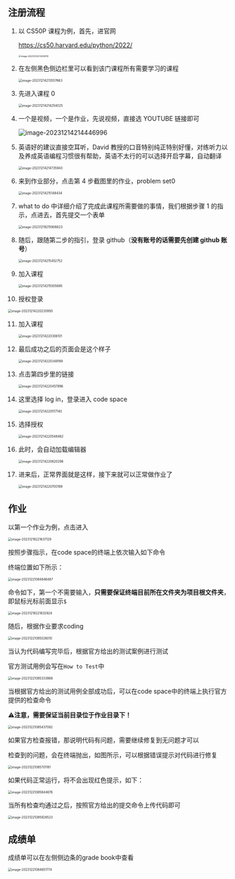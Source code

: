 ## 注册流程

1. 以 CS50P 课程为例，首先，进官网

   https://cs50.harvard.edu/python/2022/

   <img src="../public/assets/cs50/image-20231214213039110.png" alt="image-20231214213039110" style="zoom:35%;" />

2. 在左侧黑色侧边栏里可以看到该门课程所有需要学习的课程

   <img src="../public/assets/cs50/image-20231214213557663.png" alt="image-20231214213557663" style="zoom:50%;" />

3. 先进入课程 0

   <img src="../public/assets/cs50/image-20231214214254025.png" alt="image-20231214214254025" style="zoom:50%;" />

4. 一个是视频，一个是作业，先说视频，直接选 YOUTUBE 链接即可

   ![image-20231214214446996](../public/assets/cs50/image-20231214214446996.png)

5. 英语好的建议直接空耳听，David 教授的口音特别纯正特别好懂，对练听力以及养成英语编程习惯很有帮助，英语不太行的可以选择开启字幕，自动翻译

   <img src="../public/assets/cs50/image-20231214214735943.png" alt="image-20231214214735943" style="zoom:50%;" />

6. 来到作业部分，点击第 4 步截图里的作业，problem set0

   <img src="../public/assets/cs50/image-20231214215148434.png" alt="image-20231214215148434" style="zoom:50%;" />

7. what to do 中详细介绍了完成此课程所需要做的事情，我们根据步骤 1 的指示，点进去，首先提交一个表单

   <img src="../public/assets/cs50/image-20231219215906823.png" alt="image-20231219215906823" style="zoom:50%;" />

8. 随后，跟随第二步的指引，登录 github（**没有账号的话需要先创建 github 账号**）

   <img src="../public/assets/cs50/image-20231214215452752.png" alt="image-20231214215452752" style="zoom:50%;" />

9. 加入课程

   <img src="../public/assets/cs50/image-20231214215505695.png" alt="image-20231214215505695" style="zoom:50%;" />

10. 授权登录

  <img src="../public/assets/cs50/image-202312142202350.png" alt="image-20231214220230950" style="zoom:50%;" />

11. 加入课程

    <img src="../public/assets/cs50/image-20231214220306101.png" alt="image-20231214220306101" style="zoom:50%;" />

12. 最后成功之后的页面会是这个样子

    <img src="../public/assets/cs50/image-20231214220349189.png" alt="image-20231214220349189" style="zoom:50%;" />

13. 点击第四步里的链接

    <img src="../public/assets/cs50/image-20231214220457896.png" alt="image-20231214220457896" style="zoom:50%;" />

14. 这里选择 log in，登录进入 code space

    <img src="../public/assets/cs50/image-20231214220517140.png" alt="image-20231214220517140" style="zoom:50%;" />

15. 选择授权

    <img src="../public/assets/cs50/image-20231214220548462.png" alt="image-20231214220548462" style="zoom:50%;" />

16. 此时，会自动加载编辑器

    <img src="../public/assets/cs50/image-20231214220620298.png" alt="image-20231214220620298" style="zoom:50%;" />

17. 进来后，正常界面就是这样，接下来就可以正常做作业了

    <img src="../public/assets/cs50/image-20231214220700189.png" alt="image-20231214220700189" style="zoom:50%;" />

    

    

    

## 作业

以第一个作业为例，点击进入

<img src="../public/assets/cs50/image-20231219221637129.png" alt="image-20231219221637129" style="zoom:50%;" />

按照步骤指示，在code space的终端上依次输入如下命令

终端位置如下所示：

<img src="/Users/leo/Documents/personal/public/assets/cs50/image-20231221084846487.png" alt="image-20231221084846487" style="zoom:50%;" />

命令如下，第一个不需要输入，**只需要保证终端目前所在文件夹为项目根文件夹**，即鼠标光标前面显示`$` 

<img src="../public/assets/cs50/image-20231219221832924.png" alt="image-20231219221832924" style="zoom:50%;" />

随后，根据作业要求coding

<img src="/Users/leo/Documents/personal/public/assets/cs50/image-20231221085026010.png" alt="image-20231221085026010" style="zoom:50%;" />

当认为代码编写完毕后，根据官方给出的测试案例进行测试

官方测试用例会写在`How to Test`中

<img src="/Users/leo/Documents/personal/public/assets/cs50/image-20231221085333866.png" alt="image-20231221085333866" style="zoom:50%;" />

当根据官方给出的测试用例全部成功后，可以在code space中的终端上执行官方提供的检查命令

⚠️**注意，需要保证当前目录位于作业目录下！**

<img src="/Users/leo/Documents/personal/public/assets/cs50/image-20231221085437082.png" alt="image-20231221085437082" style="zoom:50%;" />

如果官方检查报错，那说明代码有问题，需要继续修复到无问题才可以

检查到的问题，会在终端抛出，如图所示，可以根据错误提示对代码进行修复

<img src="/Users/leo/Documents/personal/public/assets/cs50/image-20231221085701181.png" alt="image-20231221085701181" style="zoom:50%;" />

如果代码正常运行，将不会出现红色提示，如下：

<img src="/Users/leo/Documents/personal/public/assets/cs50/image-20231221085844676.png" alt="image-20231221085844676" style="zoom:50%;" />

当所有检查均通过之后，按照官方给出的提交命令上传代码即可

<img src="/Users/leo/Documents/personal/public/assets/cs50/image-20231221085926523.png" alt="image-20231221085926523" style="zoom:50%;" />





## 成绩单

成绩单可以在左侧侧边条的grade book中查看

<img src="/Users/leo/Documents/personal/public/assets/cs50/image-20231221084651774.png" alt="image-20231221084651774" style="zoom:50%;" />
